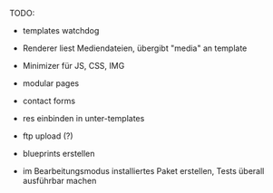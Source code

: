 TODO:
- templates watchdog

- Renderer liest Mediendateien, übergibt "media" an template
- Minimizer für JS, CSS, IMG

- modular pages
- contact forms
- res einbinden in unter-templates
- ftp upload (?)
- blueprints erstellen

- im Bearbeitungsmodus installiertes Paket erstellen, Tests überall ausführbar machen
